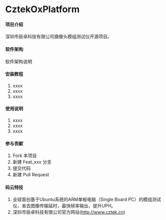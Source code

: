 # CztekOxPlatform

#### 项目介绍
深圳市辰卓科技有限公司摄像头模组测试仪开源项目。

#### 软件架构
软件架构说明


#### 安装教程

1. xxxx
2. xxxx
3. xxxx

#### 使用说明

1. xxxx
2. xxxx
3. xxxx

#### 参与贡献

1. Fork 本项目
2. 新建 Feat_xxx 分支
3. 提交代码
4. 新建 Pull Request


#### 码云特技

1. 全球首创基于Ubuntu系统的ARM单板电脑（Single Board PC）的模组测试仪，省去图像传输延时，最快帧率输出，提升UPH。
2. 深圳市辰卓科技有限公司官方网站(http://www.cztek.cn)